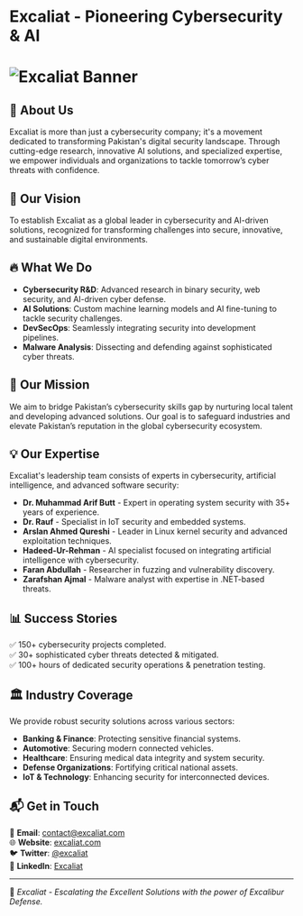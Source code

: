 # Excaliat - Pioneering Cybersecurity & AI

# ![Excaliat Banner](https://your-image-url.com/banner.png)

## 🚀 About Us
Excaliat is more than just a cybersecurity company; it's a movement dedicated to transforming Pakistan's digital security landscape. Through cutting-edge research, innovative AI solutions, and specialized expertise, we empower individuals and organizations to tackle tomorrow’s cyber threats with confidence.

## 🌟 Our Vision
To establish Excaliat as a global leader in cybersecurity and AI-driven solutions, recognized for transforming challenges into secure, innovative, and sustainable digital environments.

## 🔥 What We Do
- **Cybersecurity R&D**: Advanced research in binary security, web security, and AI-driven cyber defense.
- **AI Solutions**: Custom machine learning models and AI fine-tuning to tackle security challenges.
- **DevSecOps**: Seamlessly integrating security into development pipelines.
- **Malware Analysis**: Dissecting and defending against sophisticated cyber threats.

## 🎯 Our Mission
We aim to bridge Pakistan’s cybersecurity skills gap by nurturing local talent and developing advanced solutions. Our goal is to safeguard industries and elevate Pakistan’s reputation in the global cybersecurity ecosystem.

## 💡 Our Expertise
Excaliat's leadership team consists of experts in cybersecurity, artificial intelligence, and advanced software security:
- **Dr. Muhammad Arif Butt** - Expert in operating system security with 35+ years of experience.
- **Dr. Rauf** - Specialist in IoT security and embedded systems.
- **Arslan Ahmed Qureshi** - Leader in Linux kernel security and advanced exploitation techniques.
- **Hadeed-Ur-Rehman** - AI specialist focused on integrating artificial intelligence with cybersecurity.
- **Faran Abdullah** - Researcher in fuzzing and vulnerability discovery.
- **Zarafshan Ajmal** - Malware analyst with expertise in .NET-based threats.

## 📊 Success Stories
✅ 150+ cybersecurity projects completed.  
✅ 30+ sophisticated cyber threats detected & mitigated.  
✅ 100+ hours of dedicated security operations & penetration testing.

## 🏛️ Industry Coverage
We provide robust security solutions across various sectors:
- **Banking & Finance**: Protecting sensitive financial systems.
- **Automotive**: Securing modern connected vehicles.
- **Healthcare**: Ensuring medical data integrity and system security.
- **Defense Organizations**: Fortifying critical national assets.
- **IoT & Technology**: Enhancing security for interconnected devices.

## 📬 Get in Touch
📧 **Email**: contact@excaliat.com  
🌐 **Website**: [excaliat.com](https://excaliat.com)  
🐦 **Twitter**: [@excaliat](https://twitter.com/excaliat)  
💼 **LinkedIn**: [Excaliat](https://linkedin.com/company/excaliat)

---
🔐 *Excaliat - Escalating the Excellent Solutions with the power of Excalibur Defense.*
